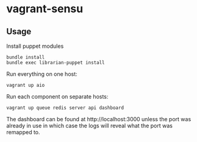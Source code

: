 vagrant-sensu
=============

## Usage

Install puppet modules

    bundle install
    bundle exec librarian-puppet install

Run everything on one host:

    vagrant up aio

Run each component on separate hosts:

    vagrant up queue redis server api dashboard

The dashboard can be found at http://localhost:3000 unless the port was already in use in which case the logs will reveal what the port was remapped to.
